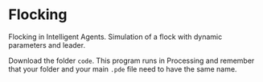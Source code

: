 # Flocking
Flocking in Intelligent Agents. Simulation of a flock with dynamic parameters and leader.

Download the folder `code`. This program runs in Processing and remember that your folder and your main `.pde` file need to have the same name. 

